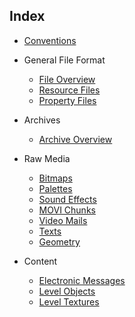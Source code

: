 ## Index

* [Conventions](conventions.md)

* General File Format
  * [File Overview](fileFormat/index.md)
  * [Resource Files](fileFormat/ResourceFiles.md)
  * [Property Files](fileFormat/PropertyFiles.md)

* Archives
  * [Archive Overview](archives/index.md)

* Raw Media
  * [Bitmaps](media/Bitmaps.md)
  * [Palettes](media/Palettes.md)
  * [Sound Effects](media/SoundEffects.md)
  * [MOVI Chunks](media/moviChunks.md)
  * [Video Mails](media/VideoMails.md)
  * [Texts](media/Texts.md)
  * [Geometry](media/Geometry.md)

* Content
  * [Electronic Messages](content/ElectronicMessages.md)
  * [Level Objects](levelObjects/index.md)
  * [Level Textures](content/LevelTextures.md)

